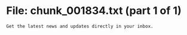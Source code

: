 ﻿# File: chunk_001834.txt (part 1 of 1)
```
Get the latest news and updates directly in your inbox.
```

